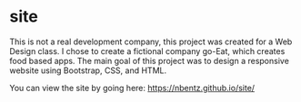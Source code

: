 # site
This is not a real development company, this project was created for a Web Design class. I chose to create a fictional company go-Eat, which creates food based apps. The main goal of this project was to design a responsive website using Bootstrap, CSS, and HTML.

You can view the site by going here: https://nbentz.github.io/site/

